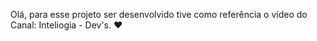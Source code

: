 Olá, para esse projeto ser desenvolvido tive como referência o vídeo do Canal:
Inteliogia - Dev's. 
❤️